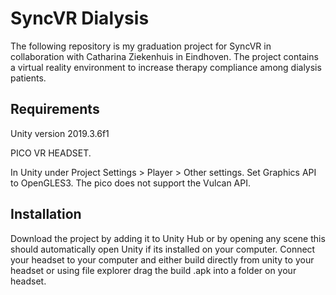 # SyncVR Dialysis

The following repository is my graduation project for SyncVR in collaboration with Catharina Ziekenhuis in Eindhoven. The project contains a virtual reality environment to increase therapy compliance among dialysis patients.

## Requirements

Unity version 2019.3.6f1

PICO VR HEADSET.

In Unity under Project Settings > Player > Other settings.
Set Graphics API to OpenGLES3. The pico does not support the Vulcan API.


## Installation

Download the project by adding it to Unity Hub or by opening any scene this should automatically open Unity if its installed on your computer. Connect your headset to your computer and either build directly from unity to your headset or using file explorer drag the build .apk into a folder on your headset.

